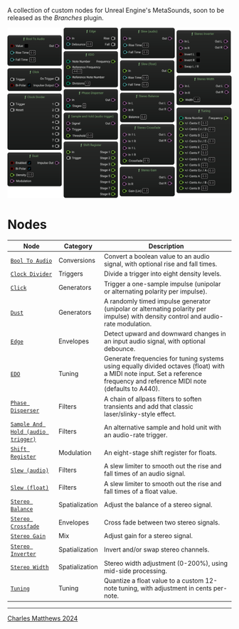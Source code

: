 A collection of custom nodes for Unreal Engine's MetaSounds, soon to be released as the *Branches* plugin.

![Screenshot of a selection of custom nodes in Metasound](svg/nodes.svg)

# Nodes

<!-- - [Bool To Audio](BoolToAudio.html)
- [Clock Divider](ClockDivider.html)
- [Click](Click.html)
- [Dust](Dust.html)
- [Edge](Edge.html)
- [EDO](EDO.html)
- [Phase Disperser](PhaseDisperser.html)
- [Sample and Hold](SampleandHold.html)
- [Shift Register](ShiftRegister.html)
- [Slew (audio)](Slew(audio).html)
- [Slew (float)](Slew(float).html)
- [Stereo Balance](StereoBalance.html)
- [Stereo Crossfade](StereoCrossfade.html)
- [Stereo Gain](StereoGain.html)
- [Stereo Inverter](StereoInverter.html)
- [Stereo Width](StereoWidth.html)
- [Tuning](Tuning.html) -->

| Node                                                                  | Category         | Description                                                                                                         |
|-----------------------------------------------------------------------|------------------|---------------------------------------------------------------------------------------------------------------------|
| [`Bool To Audio`](BoolToAudio.html)                     | Conversions      | Convert a boolean value to an audio signal, with optional rise and fall times.                                      |
| [`Clock Divider`](ClockDivider.html)                     | Triggers         | Divide a trigger into eight density levels.                                                                         |
| [`Click`](Click.html)                                   | Generators       | Trigger a one-sample impulse (unipolar or alternating polarity per impulse).                                        |
| [`Dust`](Dust.html)                                     | Generators       | A randomly timed impulse generator (unipolar or alternating polarity per impulse) with density control and audio-rate modulation. |
| [`Edge`](Edge.html)                                     | Envelopes        | Detect upward and downward changes in an input audio signal, with optional debounce.                                |
| [`EDO`](EDO.html)                                       | Tuning           | Generate frequencies for tuning systems using equally divided octaves (float) with a MIDI note input. Set a reference frequency and reference MIDI note (defaults to A440). |
| [`Phase Disperser`](PhaseDisperser.html)               | Filters          | A chain of allpass filters to soften transients and add that classic laser/slinky-style effect.                     |
| [`Sample And Hold (audio trigger)`](SampleandHold.html) | Filters          | An alternative sample and hold unit with an audio-rate trigger.                                                     |
| [`Shift Register`](ShiftRegister.html)                 | Modulation       | An eight-stage shift register for floats.                                                                           |
| [`Slew (audio)`](Slew(audio).html)                     | Filters          | A slew limiter to smooth out the rise and fall times of an audio signal.                                            |
| [`Slew (float)`](Slew(float).html)                     | Filters          | A slew limiter to smooth out the rise and fall times of a float value.                                              |
| [`Stereo Balance`](StereoBalance.html)                  | Spatialization   | Adjust the balance of a stereo signal.                                                                              |
| [`Stereo Crossfade`](StereoCrossfade.html)             | Envelopes        | Cross fade between two stereo signals.                                                                              |
| [`Stereo Gain`](StereoGain.html)                       | Mix              | Adjust gain for a stereo signal.                                                                                    |
| [`Stereo Inverter`](StereoInverter.html)               | Spatialization   | Invert and/or swap stereo channels.                                                                                 |
| [`Stereo Width`](StereoWidth.html)                     | Spatialization   | Stereo width adjustment (0-200%), using mid-side processing.                                                        |
| [`Tuning`](Tuning.html)                                 | Tuning           | Quantize a float value to a custom 12-note tuning, with adjustment in cents per-note.                               |

---

[Charles Matthews 2024](https://github.com/matthewscharles/)